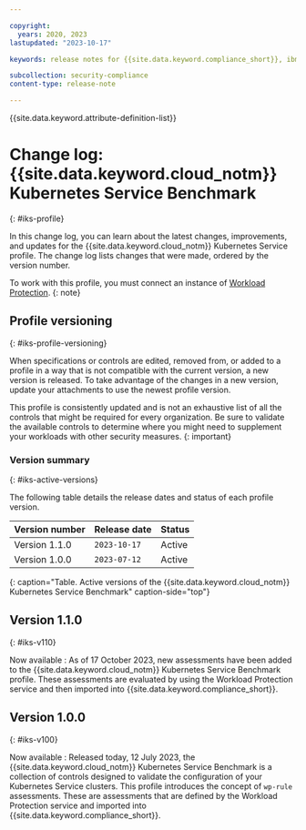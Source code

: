 ```yaml
---

copyright:
  years: 2020, 2023
lastupdated: "2023-10-17"

keywords: release notes for {{site.data.keyword.compliance_short}}, ibm security best practices, profile changes, enhancements, fixes, improvements

subcollection: security-compliance
content-type: release-note

---
```


{{site.data.keyword.attribute-definition-list}}

# Change log: {{site.data.keyword.cloud_notm}} Kubernetes Service Benchmark
{: #iks-profile}

In this change log, you can learn about the latest changes, improvements, and updates for the {{site.data.keyword.cloud_notm}} Kubernetes Service profile. The change log lists changes that were made, ordered by the version number.


To work with this profile, you must connect an instance of [Workload Protection](/docs/security-compliance?topic=security-compliance-setup-workload-protection).
{: note}


## Profile versioning
{: #iks-profile-versioning}

When specifications or controls are edited, removed from, or added to a profile in a way that is not compatible with the current version, a new version is released. To take advantage of the changes in a new version, update your attachments to use the newest profile version.

This profile is consistently updated and is not an exhaustive list of all the controls that might be required for every organization. Be sure to validate the available controls to determine where you might need to supplement your workloads with other security measures.
{: important}


### Version summary
{: #iks-active-versions}

The following table details the release dates and status of each profile version.



| Version number | Release date | Status |
|:---------------|:-------------|:-------|
| Version 1.1.0 | `2023-10-17` | Active |
| Version 1.0.0 | `2023-07-12` | Active |
{: caption="Table. Active versions of the {{site.data.keyword.cloud_notm}} Kubernetes Service Benchmark" caption-side="top"}

## Version 1.1.0
{: #iks-v110}

Now available
: As of 17 October 2023, new assessments have been added to the {{site.data.keyword.cloud_notm}} Kubernetes Service Benchmark profile. These assessments are evaluated by using the Workload Protection service and then imported into {{site.data.keyword.compliance_short}}.



## Version 1.0.0
{: #iks-v100}

Now available
:   Released today, 12 July 2023, the {{site.data.keyword.cloud_notm}} Kubernetes Service Benchmark is a collection of controls designed to validate the configuration of your Kubernetes Service clusters. This profile introduces the concept of `wp-rule` assessments. These are assessments that are defined by the Workload Protection service and imported into {{site.data.keyword.compliance_short}}.
